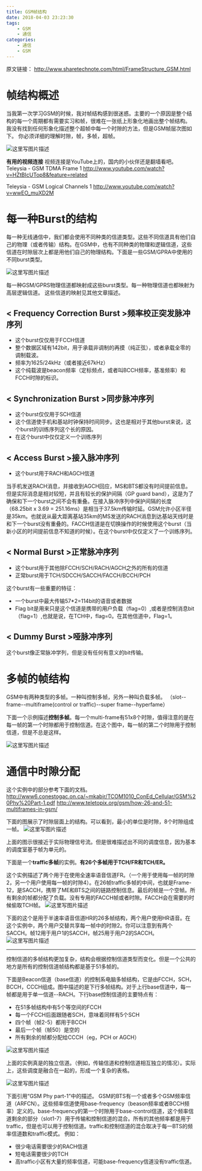 ```yaml
---
title: GSM帧结构
date: 2018-04-03 23:23:30
tags:
    - GSM
    - 通信
categories:
    - 通信
    - GSM
---
```

原文链接：
http://www.sharetechnote.com/html/FrameStructure_GSM.html

# 帧结构概述

当我第一次学习GSM的时候，我对帧结构感到很迷惑。主要的一个原因是整个结构的每一个周期都有需要实习和帧，很难在一张纸上形象化地画出整个帧结构。
我没有找到任何形象化描述整个超帧中每一个时隙的方法，但是GSM帧层次图如下。
你必须详细的理解时隙，帧，多帧，超帧。

![这里写图片描述](http://img.blog.csdn.net/20151114132200288)

**有用的视频连接**
视频连接是YouTube上的，国内的小伙伴还是翻墙看吧。
Teleysia - GSM TDMA Frame 1 
http://www.youtube.com/watch?v=HZtBIcUTop8&feature=related

Teleysia - GSM Logical Channels 1 
http://www.youtube.com/watch?v=wwEO_muXD2M

# 每一种Burst的结构
每一种无线通信中，我们都会使用不同种类的信道类型。这些不同信道具有他们自己的物理（或者传输）结构。在GSM中，也有不同种类的物理和逻辑信道，这些信道在时隙层次上都是用他们自己的物理结构。下面是一些GSM/GPRA中使用的不同burst类型。

![这里写图片描述](http://img.blog.csdn.net/20151114132803243)

每一种GSM/GPRS物理信道都映射成这些burst类型。每一种物理信道也都映射为高层逻辑信道。
这些信道的映射见其他文章描述。

##  < Frequency Correction Burst >频率校正突发脉冲序列

 - 这个burst仅仅用于FCCH信道
 - 整个数据区域有142bit，用于承载非调制的再摸（纯正弦），或者承载全零的调制载波。
 - 频率为1625/24kHz（或者接近67kHz）
 - 这个纯载波是beacon频率（定标频点，或者叫BCCH频率，基准频率）和FCCH时隙的标识。

##  < Synchronization Burst >同步脉冲序列

 - 这个burst仅仅用于SCH信道
 - 这个信道使手机和基站时钟保持时间同步。这也是相对于其他burst来说，这个burst的训练序列这个长的原因。
 - 在这个burst中仅仅定义一个训练序列

##  < Access Burst >接入脉冲序列

 - 这个burst用于RACH和AGCH信道

当手机发送RACH消息，并接收到AGCH回应，MS和BTS都没有时间提前信息。但是实际消息是相对较短，并且有较长的保护间隔（GP guard band），这是为了确保和下一个burst之间不会有重叠。在接入脉冲序列中保护间隔的长度（68.25bit x 3.69 = 251.16ms）是相当于37.5km传输时延。GSM允许小区半径是35km。也就说从最大距离基站35km的MS发送的RACH消息到达基站天线时是和下一个burst没有重叠的。FACCH信道是在切换操作的时候使用这个burst（当新小区的时间提前信息不知道的时候）。在这个burst中仅仅定义了一个训练序列。


##  < Normal Burst >正常脉冲序列

 - 这个burst用于其他除FCCH/SCH/RACH/AGCH之外的所有的信道
 - 正常burst用于TCH/SDCCH/SACCH/FACCH/BCCH/PCH

这个burst有一些重要的特征：

 - 一个burst中最大传输57*2=114bit的语音或者数据
 - Flag bit是用来只是这个信道是携带的用户负载（flag=0）,或者是控制消息bit（flag=1）,也就是说，在TCH中，flag=0。在其他信道中，Flag=1。


##  < Dummy Burst >哑脉冲序列
这个burst像正常脉冲学列，但是没有任何有意义的bit传输。


# 多帧的帧结构

GSM中有两种类型的多帧。一种叫控制多帧，另外一种叫负载多帧。
（slot--frame--multiframe(control or traffic)--super frame--hyperfame）

下面一个示例描述**控制多帧**。每一个multi-frame有51x8个时隙，值得注意的是在每一帧的第一个时隙都用于控制信道。在这个图中，每一帧的第二个时隙用于控制信道，但是不总是这样。

![这里写图片描述](http://img.blog.csdn.net/20151114135727168)

# 通信中时隙分配

这个实例中的部分参考下面的文档。
http://www6.conestogac.on.ca/~mkabir/TCOM1010_ConEd_Cellular/GSM%20Phy%20Part-1.pdf
http://www.teletopix.org/gsm/how-26-and-51-multiframes-in-gsm/

下面的图展示了时隙层面上的结构。可以看到，最小的单位是时隙，8个时隙组成一帧。
![这里写图片描述](http://img.blog.csdn.net/20151114140217070)

上面的图示很接近于实际物理信号流。但是很难描述出不同的调度信息，因为基本的调度室基于帧为单元的。

下面是一个**traffic多帧**的实例。**有26个多帧用于TCH/FR和TCH/ER。**

这个实例描述了两个用于在使用全速率语音信道FR。（一个用于使用每一帧的时隙2，另一个用户使用每一帧的时隙4）。在26帧traffic多帧的中间，也就是Frame-12，是SACCH，携带了ME和BTS之间的链路控制信息。最后的帧是一个空帧。所有剩余的帧都分配了负载。没有专用的FACCH帧或者时隙。FACCH会在需要的时候偷取TCH帧。
![这里写图片描述](http://img.blog.csdn.net/20151114140950128)

下面的这个是用于半速率语音信道HR的26多帧结构，两个用户使用HR语音。在这个实例中，两个用户交替共享每一帧中的时隙2。你可以注意到有两个SACCH。帧12用于用户1的SACCH，帧25用于用户2的SACCH。
![这里写图片描述](http://img.blog.csdn.net/20151114141701444)


----------
控制信道的多帧结构更加复杂，结构会根据控制信道类型而变化。但是一个公共的地方是所有的控制信道帧结构都是基于51多帧的。

下面是Beacon信道（base信道）的控制系电脑多帧结构，它是由FCCH，SCH，BCCH，CCCH组成。图中描述的是下行多帧结构。对于上行base信道中，每一帧都是用于单一信道--RACH。下行base控制信道的主要特点有：

 - 在51多帧结构中有5个等空间的FCCH
 - 每一个FCCH后面跟随者SCH，意味着同样有5个SCH
 - 四个帧（帧2-5）都用于BCCH
 - 最后一个帧（帧50）是空的
 - 所有剩余的帧都分配给CCCH（eg，PCH or AGCH）

![这里写图片描述](http://img.blog.csdn.net/20151114142326798)

上面的实例真是的独立信道。（例如，传输信道和控制信道相互独立的情况）。实际上，这些调度是融合在一起的，形成一个复杂的表格。

![这里写图片描述](http://img.blog.csdn.net/20151114142748387)

下面引用“GSM Phy part-1”中的描述。
GSM的BTS有一个或者多个GSM频率信道（ARFCN）。这些频率信道使用base-frequency（beason频率或者BCCH频率）定义的。base-frequency的第一个时隙用于base-control信道，这个频率信道剩余的部分（slot1-7）用于传输和控制信道的混合。所有的其他频率都是用于traffic，但是也可以用于控制信道。traffic和控制信道的混合取决于每一BTS的频率信道数和traffic模式。
例如：

 - 很少电话需要很少的RACH信道
 - 短电话需要很少的TCH
 - 高traffic小区有大量的频率信道，可能base-frequency信道没有traffic信道。



